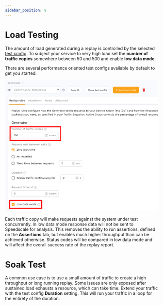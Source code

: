 ```yaml
---
sidebar_position: 9
---
```


# Load Testing

The amount of load generated during a replay is controlled by the selected
[test config](https://app.speedscale.com/config).  To subject your service to
very high load set the **number of traffic copies** somewhere between 50 and
500 and enable **low data mode**.

There are several performance oriented test configs available by default to get you started.

![performance test config](./performance_test_config.png)

Each traffic copy will make requests against the system under test
concurrently.  In low data mode response data will not be sent to Speedscale
for analysis.  This removes the ability to run assertions, defined on the
**Assertions** tab, but enables much higher throughput than can be achieved
otherwise.  Status codes will be compared in low data mode and will affect the
overall success rate of the replay report.

# Soak Test

A common use case is to use a small amount of traffic to create a high
throughput or long running replay.  Some issues are only exposed after
sustained load exhausts a resource, which can take time.  Extend your traffic
with the test config **Duration** setting.  This will run your traffic in a
loop for the entirety of the duration.


